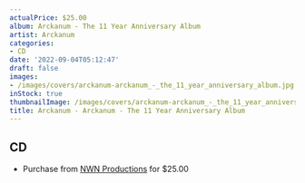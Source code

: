 ```yaml
---
actualPrice: $25.00
album: Arckanum - The 11 Year Anniversary Album
artist: Arckanum
categories:
- CD
date: '2022-09-04T05:12:47'
draft: false
images:
- /images/covers/arckanum-arckanum_-_the_11_year_anniversary_album.jpg
inStock: true
thumbnailImage: /images/covers/arckanum-arckanum_-_the_11_year_anniversary_album-thumb.jpg
title: Arckanum - Arckanum - The 11 Year Anniversary Album
---
```


## CD
* Purchase from [NWN Productions](http://shop.nwnprod.com/index.php?route=product/product&path=93&product_id=27422&sort=pd.name&order=ASC) for $25.00
